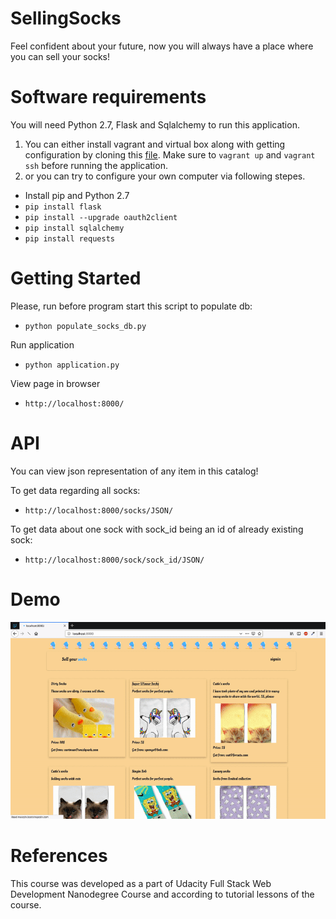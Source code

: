 # SellingSocks

Feel confident about your future, now you will always have a place where you can sell your socks!


# Software requirements

You will need Python 2.7, Flask and Sqlalchemy to run this application. 
1.  You can either install vagrant and virtual box along with getting configuration by cloning this [file](https://github.com/udacity/fullstack-nanodegree-vm/blob/master/vagrant/Vagrantfile). Make sure to `vagrant up`  and `vagrant ssh` before running the application.
2. or you can try to configure your own computer via following stepes.
* Install pip and Python 2.7 
* `pip install flask`
* `pip install --upgrade oauth2client`
* `pip install sqlalchemy`
* `pip install requests`

# Getting Started

Please, run before program start this script to populate db:
* `python populate_socks_db.py`

Run application
* `python application.py `

View page in browser
* `http://localhost:8000/`


# API

You can view json representation of any item in this catalog!

To get data regarding all socks:
* `http://localhost:8000/socks/JSON/`

To get data about one sock with sock_id being an id of already existing sock:
* `http://localhost:8000/sock/sock_id/JSON/`



# Demo

![ ](demo/demo.gif)



# References

This course was developed as a part of Udacity Full Stack Web Development Nanodegree Course and according to tutorial lessons of the course.
